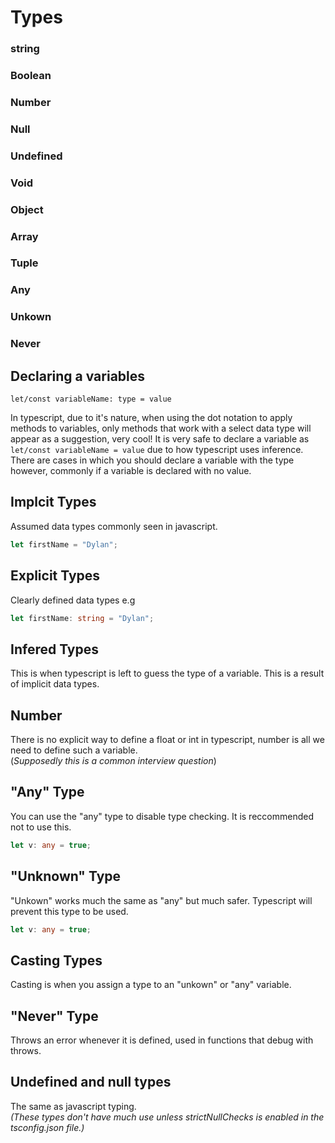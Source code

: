 # Types
### string
### Boolean
### Number
### Null
### Undefined
### Void
### Object
### Array
### Tuple
### Any
### Unkown
### Never

## Declaring a variables
```
let/const variableName: type = value
```
In typescript, due to it's nature, when using the dot notation to apply methods to variables, only methods that work with a select data type will appear as a suggestion, very cool!
It is very safe to declare a variable as ``` let/const variableName = value ``` due to how typescript uses inference. There are cases in which you should declare a variable with the type however, commonly if a variable is declared with no value.

## Implcit Types
Assumed data types commonly seen in javascript. 
```ts
let firstName = "Dylan";
```

## Explicit Types
Clearly defined data types e.g  
```ts
let firstName: string = "Dylan";
```

## Infered Types
This is when typescript is left to guess the type of a variable. This is a result of implicit data types.

## Number
There is no explicit way to define a float or int in typescript, number is all we need to define such a variable.  
(*Supposedly this is a common interview question*)

## "Any" Type
You can use the "any" type to disable type checking. It is reccommended not to use this.
``` ts
let v: any = true; 
```

## "Unknown" Type
"Unkown" works much the same as "any" but much safer. Typescript will prevent this type to be used.  
```ts 
let v: any = true; 
```

## Casting Types
Casting is when you assign a type to an "unkown" or "any" variable.  

## "Never" Type
Throws an error whenever it is defined, used in functions that debug with throws.

## Undefined and null types
The same as javascript typing.  
*(These types don't have much use unless strictNullChecks is enabled in the tsconfig.json file.)*
